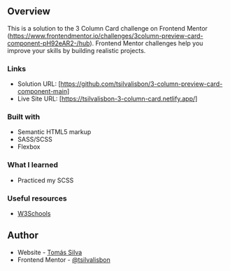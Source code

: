 ## Overview

This is a solution to the 3 Column Card challenge on Frontend Mentor (https://www.frontendmentor.io/challenges/3column-preview-card-component-pH92eAR2-/hub). Frontend Mentor challenges help you improve your skills by building realistic projects.

### Links

- Solution URL: [https://github.com/tsilvalisbon/3-column-preview-card-component-main]
- Live Site URL: [https://tsilvalisbon-3-column-card.netlify.app/]

### Built with

- Semantic HTML5 markup
- SASS/SCSS
- Flexbox

### What I learned

- Practiced my SCSS

### Useful resources

- [W3Schools](https://www.w3schools.com/)

## Author

- Website - [Tomás Silva](https://github.com/tsilvalisbon)
- Frontend Mentor - [@tsilvalisbon](https://www.frontendmentor.io/profile/tsilvalisbon)
